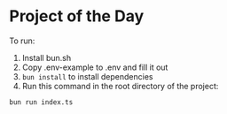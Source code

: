 # Project of the Day
To run:
1. Install bun.sh
2. Copy .env-example to .env and fill it out
3. `bun install` to install dependencies
4. Run this command in the root directory of the project:
```bash
bun run index.ts
```